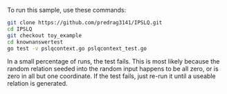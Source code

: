 To run this sample, use these commands:

```bash
git clone https://github.com/predrag3141/IPSLQ.git
cd IPSLQ
git checkout toy_example
cd knownanswertest
go test -v pslqcontext.go pslqcontext_test.go
```

In a small percentage of runs, the test fails. This is most likely because the random relation seeded into the random input happens to be all zero, or is zero in all but one coordinate. If the test fails, just re-run it until a useable relation is generated.
